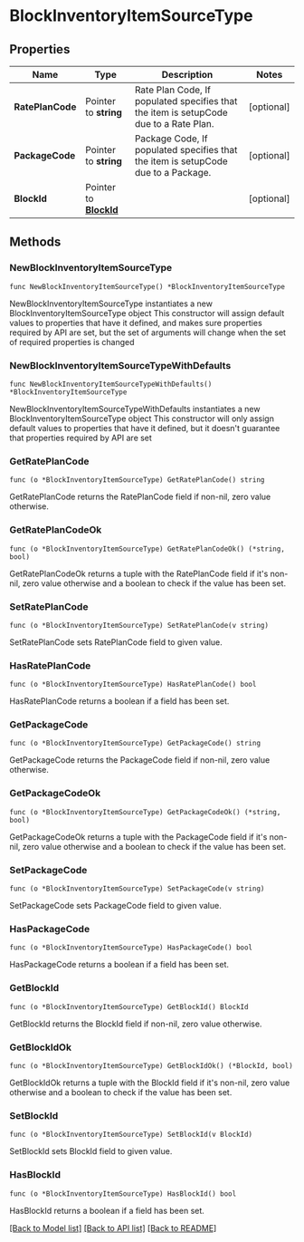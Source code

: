 # BlockInventoryItemSourceType

## Properties

Name | Type | Description | Notes
------------ | ------------- | ------------- | -------------
**RatePlanCode** | Pointer to **string** | Rate Plan Code, If populated specifies that the item is setupCode due to a Rate Plan. | [optional] 
**PackageCode** | Pointer to **string** | Package Code, If populated specifies that the item is setupCode due to a Package. | [optional] 
**BlockId** | Pointer to [**BlockId**](BlockId.md) |  | [optional] 

## Methods

### NewBlockInventoryItemSourceType

`func NewBlockInventoryItemSourceType() *BlockInventoryItemSourceType`

NewBlockInventoryItemSourceType instantiates a new BlockInventoryItemSourceType object
This constructor will assign default values to properties that have it defined,
and makes sure properties required by API are set, but the set of arguments
will change when the set of required properties is changed

### NewBlockInventoryItemSourceTypeWithDefaults

`func NewBlockInventoryItemSourceTypeWithDefaults() *BlockInventoryItemSourceType`

NewBlockInventoryItemSourceTypeWithDefaults instantiates a new BlockInventoryItemSourceType object
This constructor will only assign default values to properties that have it defined,
but it doesn't guarantee that properties required by API are set

### GetRatePlanCode

`func (o *BlockInventoryItemSourceType) GetRatePlanCode() string`

GetRatePlanCode returns the RatePlanCode field if non-nil, zero value otherwise.

### GetRatePlanCodeOk

`func (o *BlockInventoryItemSourceType) GetRatePlanCodeOk() (*string, bool)`

GetRatePlanCodeOk returns a tuple with the RatePlanCode field if it's non-nil, zero value otherwise
and a boolean to check if the value has been set.

### SetRatePlanCode

`func (o *BlockInventoryItemSourceType) SetRatePlanCode(v string)`

SetRatePlanCode sets RatePlanCode field to given value.

### HasRatePlanCode

`func (o *BlockInventoryItemSourceType) HasRatePlanCode() bool`

HasRatePlanCode returns a boolean if a field has been set.

### GetPackageCode

`func (o *BlockInventoryItemSourceType) GetPackageCode() string`

GetPackageCode returns the PackageCode field if non-nil, zero value otherwise.

### GetPackageCodeOk

`func (o *BlockInventoryItemSourceType) GetPackageCodeOk() (*string, bool)`

GetPackageCodeOk returns a tuple with the PackageCode field if it's non-nil, zero value otherwise
and a boolean to check if the value has been set.

### SetPackageCode

`func (o *BlockInventoryItemSourceType) SetPackageCode(v string)`

SetPackageCode sets PackageCode field to given value.

### HasPackageCode

`func (o *BlockInventoryItemSourceType) HasPackageCode() bool`

HasPackageCode returns a boolean if a field has been set.

### GetBlockId

`func (o *BlockInventoryItemSourceType) GetBlockId() BlockId`

GetBlockId returns the BlockId field if non-nil, zero value otherwise.

### GetBlockIdOk

`func (o *BlockInventoryItemSourceType) GetBlockIdOk() (*BlockId, bool)`

GetBlockIdOk returns a tuple with the BlockId field if it's non-nil, zero value otherwise
and a boolean to check if the value has been set.

### SetBlockId

`func (o *BlockInventoryItemSourceType) SetBlockId(v BlockId)`

SetBlockId sets BlockId field to given value.

### HasBlockId

`func (o *BlockInventoryItemSourceType) HasBlockId() bool`

HasBlockId returns a boolean if a field has been set.


[[Back to Model list]](../README.md#documentation-for-models) [[Back to API list]](../README.md#documentation-for-api-endpoints) [[Back to README]](../README.md)


